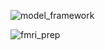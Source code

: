 

![model_framework](https://github.com/rladpwl35/ASD_com_my_code/assets/75659441/af2c2d30-3407-4a75-be04-20cfca837960)


![fmri_prep](https://github.com/rladpwl35/ASD_com_my_code/assets/75659441/a883f7ff-4251-4d5d-a00d-7cf105d15ad2)



